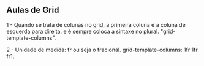 ## Aulas de Grid


1 - Quando se trata de colunas no grid, a primeira coluna é a coluna de esquerda para direita. e é sempre coloca a sintaxe no plural. "grid-template-columns".

2 - Unidade de medida: fr ou seja o fracional.
    grid-template-columns: 1fr 1fr fr1;